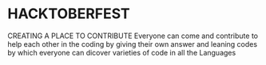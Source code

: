 # HACKTOBERFEST
CREATING A PLACE TO CONTRIBUTE
Everyone can come and contribute to help each other in the coding by giving their own answer and leaning codes by which everyone can dicover varieties of code in all the Languages
